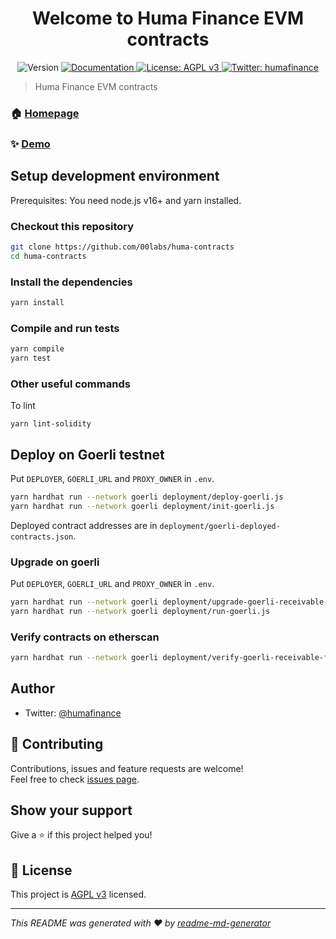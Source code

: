 <h1 align="center">Welcome to Huma Finance EVM contracts</h1>
<p align="center">
  <img alt="Version" src="https://img.shields.io/badge/version-1.0.0-blue.svg?cacheSeconds=2592000" />
  <a href="https://docs.huma.finance" target="_blank">
    <img alt="Documentation" src="https://img.shields.io/badge/documentation-yes-brightgreen.svg" />
  </a>
  <a href="https://www.gnu.org/licenses/agpl-3.0.en.html" target="_blank">
    <img alt="License: AGPL v3" src="https://img.shields.io/badge/License-AGPL v3-yellow.svg" />
  </a>
  <a href="https://twitter.com/humafinance" target="_blank">
    <img alt="Twitter: humafinance" src="https://img.shields.io/twitter/follow/humafinance.svg?style=social" />
  </a>
</p>

> Huma Finance EVM contracts

### 🏠 [Homepage](https://huma.finance)

### ✨ [Demo](https://app.huma.finance)

## Setup development environment

Prerequisites: You need node.js v16+ and yarn installed.

### Checkout this repository

```sh
git clone https://github.com/00labs/huma-contracts
cd huma-contracts
```

### Install the dependencies

```sh
yarn install
```

### Compile and run tests

```sh
yarn compile
yarn test
```

### Other useful commands

To lint

```
yarn lint-solidity
```

## Deploy on Goerli testnet

Put `DEPLOYER`, `GOERLI_URL` and `PROXY_OWNER` in `.env`.

```sh
yarn hardhat run --network goerli deployment/deploy-goerli.js
yarn hardhat run --network goerli deployment/init-goerli.js
```

Deployed contract addresses are in `deployment/goerli-deployed-contracts.json`.

### Upgrade on goerli

Put `DEPLOYER`, `GOERLI_URL` and `PROXY_OWNER` in `.env`.

```sh
yarn hardhat run --network goerli deployment/upgrade-goerli-receivable-factoring-pool.js
yarn hardhat run --network goerli deployment/run-goerli.js
```

### Verify contracts on etherscan

```sh
yarn hardhat run --network goerli deployment/verify-goerli-receivable-factoring-pool.js
```

## Author

- Twitter: [@humafinance](https://twitter.com/humafinance)

## 🤝 Contributing

Contributions, issues and feature requests are welcome!<br />Feel free to check [issues page](https://github.com/00labs/huma-contracts/issues).

## Show your support

Give a ⭐️ if this project helped you!

## 📝 License

This project is [AGPL v3](https://www.gnu.org/licenses/agpl-3.0.en.html) licensed.

---

_This README was generated with ❤️ by [readme-md-generator](https://github.com/kefranabg/readme-md-generator)_
